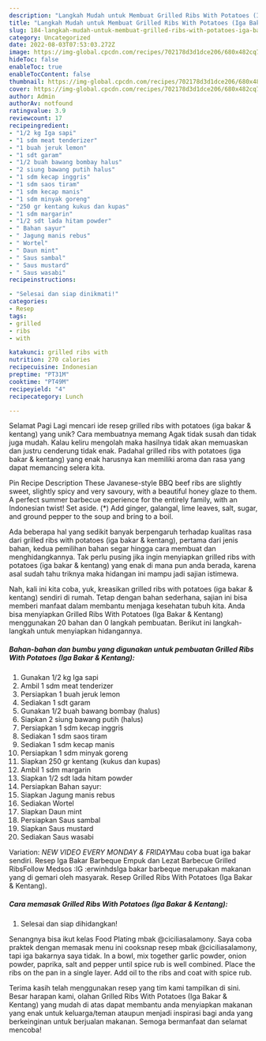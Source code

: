 ```yaml
---
description: "Langkah Mudah untuk Membuat Grilled Ribs With Potatoes (Iga Bakar &amp;amp; Kentang) yang Enak"
title: "Langkah Mudah untuk Membuat Grilled Ribs With Potatoes (Iga Bakar &amp;amp; Kentang) yang Enak"
slug: 184-langkah-mudah-untuk-membuat-grilled-ribs-with-potatoes-iga-bakar-and-amp-kentang-yang-enak
category: Uncategorized
date: 2022-08-03T07:53:03.272Z
image: https://img-global.cpcdn.com/recipes/702178d3d1dce206/680x482cq70/grilled-ribs-with-potatoes-iga-bakar-kentang-foto-resep-utama.jpg
hideToc: false
enableToc: true
enableTocContent: false
thumbnail: https://img-global.cpcdn.com/recipes/702178d3d1dce206/680x482cq70/grilled-ribs-with-potatoes-iga-bakar-kentang-foto-resep-utama.jpg
cover: https://img-global.cpcdn.com/recipes/702178d3d1dce206/680x482cq70/grilled-ribs-with-potatoes-iga-bakar-kentang-foto-resep-utama.jpg
author: Admin
authorAv: notfound
ratingvalue: 3.9
reviewcount: 17
recipeingredient:
- "1/2 kg Iga sapi"
- "1 sdm meat tenderizer"
- "1 buah jeruk lemon"
- "1 sdt garam"
- "1/2 buah bawang bombay halus"
- "2 siung bawang putih halus"
- "1 sdm kecap inggris"
- "1 sdm saos tiram"
- "1 sdm kecap manis"
- "1 sdm minyak goreng"
- "250 gr kentang kukus dan kupas"
- "1 sdm margarin"
- "1/2 sdt lada hitam powder"
- " Bahan sayur"
- " Jagung manis rebus"
- " Wortel"
- " Daun mint"
- " Saus sambal"
- " Saus mustard"
- " Saus wasabi"
recipeinstructions:

- "Selesai dan siap dinikmati!"
categories:
- Resep
tags:
- grilled
- ribs
- with

katakunci: grilled ribs with 
nutrition: 270 calories
recipecuisine: Indonesian
preptime: "PT31M"
cooktime: "PT49M"
recipeyield: "4"
recipecategory: Lunch

---
```



Selamat Pagi Lagi mencari ide resep grilled ribs with potatoes (iga bakar &amp; kentang) yang unik? Cara membuatnya memang Agak tidak susah dan tidak juga mudah. Kalau keliru mengolah maka hasilnya tidak akan memuaskan dan justru cenderung tidak enak. Padahal grilled ribs with potatoes (iga bakar &amp; kentang) yang enak harusnya kan memiliki aroma dan rasa yang dapat memancing selera kita.


Pin Recipe Description These Javanese-style BBQ beef ribs are slightly sweet, slightly spicy and very savoury, with a beautiful honey glaze to them. A perfect summer barbecue experience for the entirely family, with an Indonesian twist! Set aside. (*) Add ginger, galangal, lime leaves, salt, sugar, and ground pepper to the soup and bring to a boil.

Ada beberapa hal yang sedikit banyak berpengaruh terhadap kualitas rasa dari grilled ribs with potatoes (iga bakar &amp; kentang), pertama dari jenis bahan, kedua pemilihan bahan segar hingga cara membuat dan menghidangkannya. Tak perlu pusing jika ingin menyiapkan grilled ribs with potatoes (iga bakar &amp; kentang) yang enak di mana pun anda berada, karena asal sudah tahu triknya maka hidangan ini mampu jadi sajian istimewa.


Nah, kali ini kita coba, yuk, kreasikan grilled ribs with potatoes (iga bakar &amp; kentang) sendiri di rumah. Tetap dengan bahan sederhana, sajian ini bisa memberi manfaat dalam membantu menjaga kesehatan tubuh kita. Anda bisa menyiapkan Grilled Ribs With Potatoes (Iga Bakar &amp; Kentang) menggunakan 20 bahan dan 0 langkah pembuatan. Berikut ini langkah-langkah untuk menyiapkan hidangannya.

<!--inarticleads1-->

##### Bahan-bahan dan bumbu yang digunakan untuk pembuatan Grilled Ribs With Potatoes (Iga Bakar &amp; Kentang):

1. Gunakan 1/2 kg Iga sapi
1. Ambil 1 sdm meat tenderizer
1. Persiapkan 1 buah jeruk lemon
1. Sediakan 1 sdt garam
1. Gunakan 1/2 buah bawang bombay (halus)
1. Siapkan 2 siung bawang putih (halus)
1. Persiapkan 1 sdm kecap inggris
1. Sediakan 1 sdm saos tiram
1. Sediakan 1 sdm kecap manis
1. Persiapkan 1 sdm minyak goreng
1. Siapkan 250 gr kentang (kukus dan kupas)
1. Ambil 1 sdm margarin
1. Siapkan 1/2 sdt lada hitam powder
1. Persiapkan  Bahan sayur:
1. Siapkan  Jagung manis rebus
1. Sediakan  Wortel
1. Siapkan  Daun mint
1. Persiapkan  Saus sambal
1. Siapkan  Saus mustard
1. Sediakan  Saus wasabi


Variation: *NEW VIDEO EVERY MONDAY &amp; FRIDAY*Mau coba buat iga bakar sendiri. Resep Iga Bakar Barbeque Empuk dan Lezat Barbecue Grilled RibsFollow Medsos :IG :erwinhdsIga bakar barbeque merupakan makanan yang di gemari oleh masyarak. Resep Grilled Ribs With Potatoes (Iga Bakar &amp; Kentang). 

<!--inarticleads2-->

##### Cara memasak Grilled Ribs With Potatoes (Iga Bakar &amp; Kentang):


1. Selesai dan siap dihidangkan!

Senangnya bisa ikut kelas Food Plating mbak @ciciliasalamony. Saya coba praktek dengan memasak menu ini cooksnap resep mbak @ciciliasalamony, tapi iga bakarnya saya tidak. In a bowl, mix together garlic powder, onion powder, paprika, salt and pepper until spice rub is well combined. Place the ribs on the pan in a single layer. Add oil to the ribs and coat with spice rub. 

Terima kasih telah menggunakan resep yang tim kami tampilkan di sini. Besar harapan kami, olahan Grilled Ribs With Potatoes (Iga Bakar &amp; Kentang) yang mudah di atas dapat membantu anda menyiapkan makanan yang enak untuk keluarga/teman ataupun menjadi inspirasi bagi anda yang berkeinginan untuk berjualan makanan. Semoga bermanfaat dan selamat mencoba!
